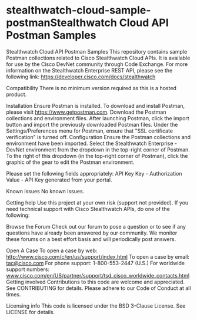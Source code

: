 # stealthwatch-cloud-sample-postmanStealthwatch Cloud API Postman Samples
Stealthwatch Cloud API Postman Samples
This repository contains sample Postman collections related to Cisco Stealthwatch Cloud APIs. It is available for use by the Cisco DevNet community through Code Exchange. For more information on the Stealthwatch Enterprise REST API, please see the following link: https://developer.cisco.com/docs/stealthwatch

Compatibility
There is no minimum version required as this is a hosted product.

Installation
Ensure Postman is installed.
To download and install Postman, please visit https://www.getpostman.com.
Download the Postman collections and environment files.
After launching Postman, click the import button and import the previously downloaded Postman files.
Under the Settings/Preferences menu for Postman, ensure that "SSL certificate verification" is turned off.
Configuration
Ensure the Postman collections and environment have been imported.
Select the Stealthwatch Enterprise - DevNet environment from the dropdown in the top-right corner of Postman.
To the right of this dropdown (in the top-right corner of Postman), click the graphic of the gear to edit the Postman environment.

Please set the following fields appropriately:
API Key
Key - Authorization
Value - API Key generated from your portal. 


Known issues
No known issues.

Getting help
Use this project at your own risk (support not provided). If you need technical support with Cisco Stealthwatch APIs, do one of the following:

Browse the Forum
Check out our forum to pose a question or to see if any questions have already been answered by our community. We monitor these forums on a best effort basis and will periodically post answers.

Open A Case
To open a case by web: http://www.cisco.com/c/en/us/support/index.html
To open a case by email: tac@cisco.com
For phone support: 1-800-553-2447 (U.S.)
For worldwide support numbers: www.cisco.com/en/US/partner/support/tsd_cisco_worldwide_contacts.html
Getting involved
Contributions to this code are welcome and appreciated. See CONTRIBUTING for details. Please adhere to our Code of Conduct at all times.

Licensing info
This code is licensed under the BSD 3-Clause License. See LICENSE for details.